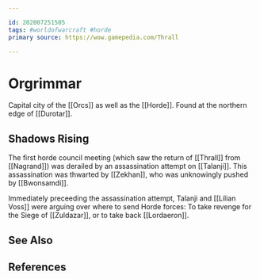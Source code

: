 ```yaml
---

id: 202007251505
tags: #worldofwarcraft #horde
primary source: https://wow.gamepedia.com/Thrall

---
```


# Orgrimmar
Capital city of the [[Orcs]] as well as the [[Horde]]. Found at the northern edge of [[Durotar]].

## Shadows Rising
The first horde council meeting (which saw the return of [[Thrall]] from [[Nagrand]]) was derailed by an assassination attempt on [[Talanji]]. This assassination was thwarted by [[Zekhan]], who was unknowingly pushed by [[Bwonsamdi]].

Immediately preceeding the assassination attempt, Talanji and [[Lilian Voss]] were arguing over where to send Horde forces: To take revenge for the Siege of [[Zuldazar]], or to take back [[Lordaeron]].


## See Also

## References